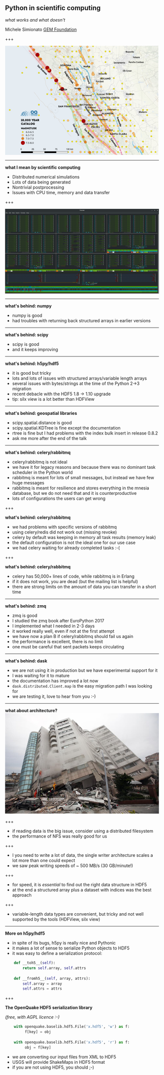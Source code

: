 Python in scientific computing
------------------------------

*what works and what doesn't*

Michele Simionato [GEM Foundation](https://www.globalquakemodel.org)

+++

![california](hazard_map.png)

---

**what I mean by scientific computing**

- Distributed numerical simulations
- Lots of data being generated
- Nontrivial postprocessing
- Issues with CPU time, memory and data transfer

+++

![all-cores](all-cores.png)

---

**what's behind: numpy**

- numpy is good
- had troubles with returning back structured arrays in earlier versions

---

**what's behind: scipy**

- scipy is good
- and it keeps improving

---

**what's behind: h5py/hdf5**

- it is good but tricky
- lots and lots of issues with structured arrays/variable length arrays
- several issues with bytes/strings at the time of the Python 2->3 migration
- recent debacle with the HDF5 1.8 -> 1.10 upgrade
- tip: silx view is a lot better than HDFView

---

**what's behind: geospatial libraries**

- scipy.spatial.distance is good
- scipy.spatial.KDTree is fine except the documentation
- rtree is fine but I had problems with the index bulk insert in release 0.8.2 
- ask me more after the end of the talk

---

**what's behind: celery/rabbitmq**

- celery/rabbitmq is not ideal
- we have it for legacy reasons and because there was no dominant task
  scheduler in the Python world
- rabbitmq is meant for lots of small messages, but instead we have few
  huge messages
- rabbitmq is meant for resilience and stores everything in the mnesia
  database, but we do not need that and it is counterproductive
- lots of configurations the users can get wrong

+++

**what's behind: celery/rabbitmq**

- we had problems with specific versions of rabbitmq
- using celery/redis did not work out (missing revoke)
- celery by default was keeping in memory all task results (memory leak)
- the default configuration is not the ideal one for our use case
- we had celery waiting for already completed tasks :-(

+++

**what's behind: celery/rabbitmq**

- celery has 50,000+ lines of code, while rabbitmq is in Erlang
- if it does not work, you are dead (but the mailing list is helpful)
- there are strong limits on the amount of data you can transfer in a
  short time

---

**what's behind: zmq**

- zmq is good
- I studied the zmq book after EuroPython 2017
- I implemented what I needed in 2-3 days
- it worked really well, even if not at the first attempt
- we have now a plan B if celery/rabbitmq should fail us again
- the performance is excellent, there is no limit
- one must be careful that sent packets keeps circulating

---

**what's behind: dask**

- we are not using it in production but we have experimental support for it
- I was waiting for it to mature
- the documentation has improved a lot now
- `dask.distributed.Client.map` is the easy migration path I was looking for
- we are testing it, love to hear from you :-)

---

**what about architecture?**
![taiwan](collapse.jpg)

+++

- if reading data is the big issue, consider using a distributed filesystem
- the performance of NFS was really good for us

+++

- I you need to write a lot of data, the single writer architecture scales
  a lot more than one could expect
- we saw peak writing speeds of ~ 500 MB/s (30 GB/minute!)

+++

- for speed, it is *essential* to find out the right data structure in HDF5
- at the end a structured array
  plus a dataset with indices was the best approach

+++

- variable-length data types are convenient, but tricky and not well
  supported by the tools (HDFView, silx view)

---

**More on h5py/hdf5**

- in spite of its bugs, h5py is really nice and Pythonic
- it makes a lot of sense to serialize Python objects to HDF5
- it was easy to define a serialization protocol:

```python
    def __toh5__(self):
        return self.array, self.attrs
        
    def __fromh5__(self, array, attrs):
        self.array = array
        self.attrs = attrs
```
+++

**The OpenQuake HDF5 serialization library**

*(free, with AGPL licence :-)*

```python
    with openquake.baselib.hdf5.File('x.hdf5', 'w') as f:
         f[key] = obj 
        
    with openquake.baselib.hdf5.File('x.hdf5', 'r') as f:
         obj = f[key] 
```

- we are converting our input files from XML to HDF5
- USGS will provide ShakeMaps in HDF5 format
- if you are not using HDF5, you should ;-)
